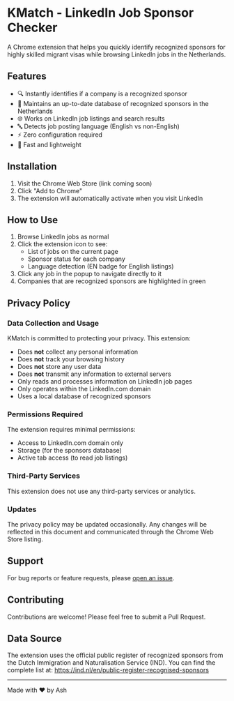# KMatch - LinkedIn Job Sponsor Checker

A Chrome extension that helps you quickly identify recognized sponsors for highly skilled migrant visas while browsing LinkedIn jobs in the Netherlands.

## Features

- 🔍 Instantly identifies if a company is a recognized sponsor
- 🏢 Maintains an up-to-date database of recognized sponsors in the Netherlands
- 🌐 Works on LinkedIn job listings and search results
- 🔤 Detects job posting language (English vs non-English)
- ⚡ Zero configuration required
- 💨 Fast and lightweight

## Installation

1. Visit the Chrome Web Store (link coming soon)
2. Click "Add to Chrome"
3. The extension will automatically activate when you visit LinkedIn

## How to Use

1. Browse LinkedIn jobs as normal
2. Click the extension icon to see:
   - List of jobs on the current page
   - Sponsor status for each company
   - Language detection (EN badge for English listings)
3. Click any job in the popup to navigate directly to it
4. Companies that are recognized sponsors are highlighted in green

## Privacy Policy

### Data Collection and Usage

KMatch is committed to protecting your privacy. This extension:

- Does **not** collect any personal information
- Does **not** track your browsing history
- Does **not** store any user data
- Does **not** transmit any information to external servers
- Only reads and processes information on LinkedIn job pages
- Only operates within the LinkedIn.com domain
- Uses a local database of recognized sponsors

### Permissions Required

The extension requires minimal permissions:
- Access to LinkedIn.com domain only
- Storage (for the sponsors database)
- Active tab access (to read job listings)

### Third-Party Services

This extension does not use any third-party services or analytics.

### Updates

The privacy policy may be updated occasionally. Any changes will be reflected in this document and communicated through the Chrome Web Store listing.

## Support

For bug reports or feature requests, please [open an issue](https://github.com/AshZLee/KMatch/issues).

## Contributing

Contributions are welcome! Please feel free to submit a Pull Request.

## Data Source

The extension uses the official public register of recognized sponsors from the Dutch Immigration and Naturalisation Service (IND). You can find the complete list at: https://ind.nl/en/public-register-recognised-sponsors


---

Made with ❤️ by Ash
